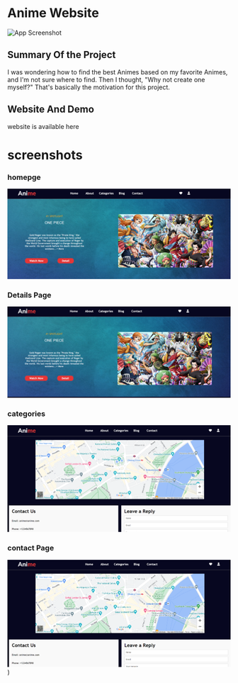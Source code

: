 # Anime Website






![App Screenshot](https://static.vecteezy.com/system/resources/thumbnails/033/662/051/small/cartoon-lofi-young-manga-style-girl-while-listening-to-music-in-the-rain-ai-generative-photo.jpg)

## Summary Of the Project
I was wondering how to find the best Animes based on my favorite Animes, and I'm not sure where to find. Then I thought, "Why not create one myself?" That's basically the motivation for this project.

## Website And Demo
website is available here 

# screenshots
### homepge
![alt text](image-1.png)

### Details Page
![alt text](image.png)

### categories
![alt text](image-2.png)

### contact Page
![alt text](image-3.png))






